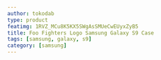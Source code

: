 ```yaml
---
author: tokodab
type: product
featimg: 1RVZ_MCu8K5KX5SWgAsSMUeCwEUyxZyB5
title: Foo Fighters Logo Samsung Galaxy S9 Case
tags: [samsung, galaxy, s9]
category: [samsung]
---
```

